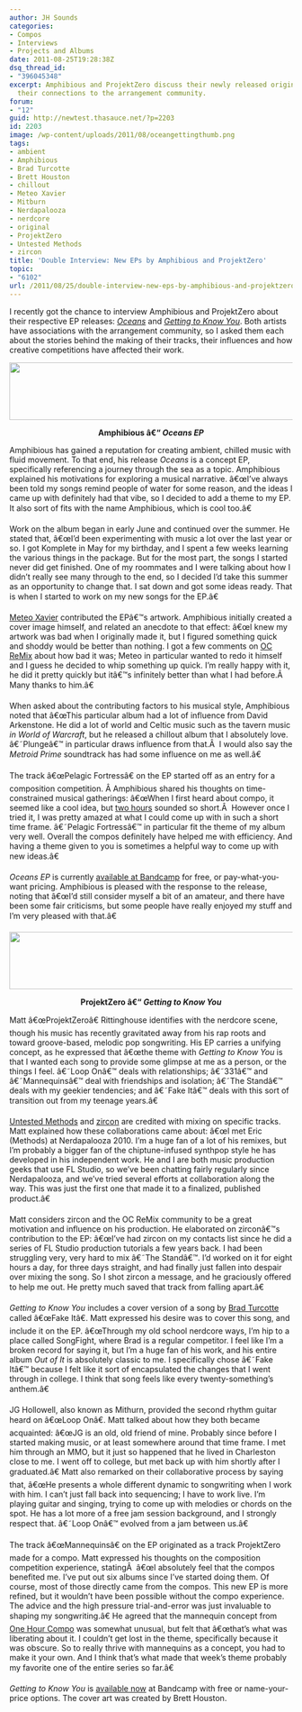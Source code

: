 ```yaml
---
author: JH Sounds
categories:
- Compos
- Interviews
- Projects and Albums
date: 2011-08-25T19:28:38Z
dsq_thread_id:
- "396045348"
excerpt: Amphibious and ProjektZero discuss their newly released original EPs and
  their connections to the arrangement community.
forum:
- "12"
guid: http://newtest.thasauce.net/?p=2203
id: 2203
image: /wp-content/uploads/2011/08/oceangettingthumb.png
tags:
- ambient
- Amphibious
- Brad Turcotte
- Brett Houston
- chillout
- Meteo Xavier
- Mitburn
- Nerdapalooza
- nerdcore
- original
- ProjektZero
- Untested Methods
- zircon
title: 'Double Interview: New EPs by Amphibious and ProjektZero'
topic:
- "6102"
url: /2011/08/25/double-interview-new-eps-by-amphibious-and-projektzero/
---
```


I recently got the chance to interview Amphibious and ProjektZero about their respective EP releases: [_Oceans_](http://amphibious.bandcamp.com/album/oceans-ep) and [_Getting to Know You_](http://projektzero.bandcamp.com/album/Getting-to-Know-You). Both artists have associations with the arrangement community, so I asked them each about the stories behind the making of their tracks, their influences and how creative competitions have affected their work.

[<img class="aligncenter size-full wp-image-2209" title="oceansbanner" src="http://thasauce.net/wp-content/uploads/2011/08/oceansbanner.png" alt="" width="590" height="102" srcset="http://thasauce.net/wp-content/uploads/2011/08/oceansbanner.png 590w, http://thasauce.net/wp-content/uploads/2011/08/oceansbanner-300x51.png 300w, http://thasauce.net/wp-content/uploads/2011/08/oceansbanner-75x12.png 75w" sizes="(max-width: 590px) 100vw, 590px" />](http://thasauce.net/wp-content/uploads/2011/08/oceansbanner.png)

<p style="text-align: center;">
  <strong>Amphibious â€“ <em>Oceans EP</em></strong>
</p>

Amphibious has gained a reputation for creating ambient, chilled music with fluid movement. To that end, his release _Oceans_ is a concept EP, specifically referencing a journey through the sea as a topic. Amphibious explained his motivations for exploring a musical narrative. â€œI&#8217;ve always been told my songs remind people of water for some reason, and the ideas I came up with definitely had that vibe, so I decided to add a theme to my EP. It also sort of fits with the name Amphibious, which is cool too.â€

Work on the album began in early June and continued over the summer. He stated that, â€œI&#8217;d been experimenting with music a lot over the last year or so. I got Komplete in May for my birthday, and I spent a few weeks learning the various things in the package. But for the most part, the songs I started never did get finished. One of my roommates and I were talking about how I didn&#8217;t really see many through to the end, so I decided I&#8217;d take this summer as an opportunity to change that. I sat down and got some ideas ready. That is when I started to work on my new songs for the EP.â€

[Meteo Xavier](http://remix.thasauce.net/mixer/meteo-xavier/) contributed the EPâ€™s artwork. Amphibious initially created a cover image himself, and related an anecdote to that effect: â€œI knew my artwork was bad when I originally made it, but I figured something quick and shoddy would be better than nothing. I got a few comments on [OC ReMix](http://ocremix.org/) about how bad it was; Meteo in particular wanted to redo it himself and I guess he decided to whip something up quick. I&#8217;m really happy with it, he did it pretty quickly but itâ€™s infinitely better than what I had before.Â  Many thanks to him.â€

When asked about the contributing factors to his musical style, Amphibious noted that â€œThis particular album had a lot of influence from David Arkenstone. He did a lot of world and Celtic music such as the tavern music _in World of Warcraft_, but he released a chillout album that I absolutely love. â€˜Plungeâ€™ in particular draws influence from that.Â  I would also say the _Metroid Prime_ soundtrack has had some influence on me as well.â€

The track â€œPelagic Fortressâ€ on the EP started off as an entry for a composition competition. Â Amphibious shared his thoughts on time-constrained musical gatherings: â€œWhen I first heard about compo, it seemed like a cool idea, but [two hours](http://compo.jhsounds.com/) sounded so short.Â  However once I tried it, I was pretty amazed at what I could come up with in such a short time frame. â€˜Pelagic Fortressâ€™ in particular fit the theme of my album very well. Overall the compos definitely have helped me with efficiency. And having a theme given to you is sometimes a helpful way to come up with new ideas.â€

_Oceans EP_ is currently [available at Bandcamp](http://amphibious.bandcamp.com/) for free, or pay-what-you-want pricing. Amphibious is pleased with the response to the release, noting that â€œI&#8217;d still consider myself a bit of an amateur, and there have been some fair criticisms, but some people have really enjoyed my stuff and I&#8217;m very pleased with that.â€

[<img class="aligncenter size-full wp-image-2210" title="gettingtoknowbanner" src="http://thasauce.net/wp-content/uploads/2011/08/gettingtoknowbanner.png" alt="" width="590" height="102" srcset="http://thasauce.net/wp-content/uploads/2011/08/gettingtoknowbanner.png 590w, http://thasauce.net/wp-content/uploads/2011/08/gettingtoknowbanner-300x51.png 300w, http://thasauce.net/wp-content/uploads/2011/08/gettingtoknowbanner-75x12.png 75w" sizes="(max-width: 590px) 100vw, 590px" />](http://thasauce.net/wp-content/uploads/2011/08/gettingtoknowbanner.png)

<p style="text-align: center;">
  <strong>ProjektZero â€“ <em>Getting to Know You</em></strong>
</p>

Matt â€œProjektZeroâ€ Rittinghouse identifies with the nerdcore scene, though his music has recently gravitated away from his rap roots and toward groove-based, melodic pop songwriting. His EP carries a unifying concept, as he expressed that â€œthe theme with _Getting to Know You_ is that I wanted each song to provide some glimpse at me as a person, or the things I feel. â€˜Loop Onâ€™ deals with relationships; â€˜331â€™ and â€˜Mannequinsâ€™ deal with friendships and isolation; â€˜The Standâ€™ deals with my geekier tendencies; and â€˜Fake Itâ€™ deals with this sort of transition out from my teenage years.â€

[Untested Methods](https://www.facebook.com/pages/Untested-Methods/200398176654002) and [zircon](http://ocremix.org/artist/4628/zircon) are credited with mixing on specific tracks. Matt explained how these collaborations came about: â€œI met Eric (Methods) at Nerdapalooza 2010. I&#8217;m a huge fan of a lot of his remixes, but I&#8217;m probably a bigger fan of the chiptune-infused synthpop style he has developed in his independent work. He and I are both music production geeks that use FL Studio, so we&#8217;ve been chatting fairly regularly since Nerdapalooza, and we&#8217;ve tried several efforts at collaboration along the way. This was just the first one that made it to a finalized, published product.â€

Matt considers zircon and the OC ReMix community to be a great motivation and influence on his production. He elaborated on zirconâ€™s contribution to the EP: â€œI&#8217;ve had zircon on my contacts list since he did a series of FL Studio production tutorials a few years back. I had been struggling very, very hard to mix â€˜The Standâ€™. I&#8217;d worked on it for eight hours a day, for three days straight, and had finally just fallen into despair over mixing the song. So I shot zircon a message, and he graciously offered to help me out. He pretty much saved that track from falling apart.â€

_Getting to Know You_ includes a cover version of a song by [Brad Turcotte](http://www.bradsucks.net/) called â€œFake Itâ€. Matt expressed his desire was to cover this song, and include it on the EP. â€œThrough my old school nerdcore ways, I&#8217;m hip to a place called SongFight, where Brad is a regular competitor. I feel like I&#8217;m a broken record for saying it, but I&#8217;m a huge fan of his work, and his entire album _Out of It_ is absolutely classic to me. I specifically chose â€˜Fake Itâ€™ because I felt like it sort of encapsulated the changes that I went through in college. I think that song feels like every twenty-something&#8217;s anthem.â€

JG Hollowell, also known as Mithurn, provided the second rhythm guitar heard on â€œLoop Onâ€. Matt talked about how they both became acquainted: â€œJG is an old, old friend of mine. Probably since before I started making music, or at least somewhere around that time frame. I met him through an MMO, but it just so happened that he lived in Charleston close to me. I went off to college, but met back up with him shortly after I graduated.â€ Matt also remarked on their collaborative process by saying that, â€œHe presents a whole different dynamic to songwriting when I work with him. I can&#8217;t just fall back into sequencing; I have to work live. I&#8217;m playing guitar and singing, trying to come up with melodies or chords on the spot. He has a lot more of a free jam session background, and I strongly respect that. â€˜Loop Onâ€™ evolved from a jam between us.â€

The track â€œMannequinsâ€ on the EP originated as a track ProjektZero made for a compo. Matt expressed his thoughts on the composition competition experience, statingÂ  â€œI absolutely feel that the compos benefited me. I&#8217;ve put out six albums since I&#8217;ve started doing them. Of course, most of those directly came from the compos. This new EP is more refined, but it wouldn&#8217;t have been possible without the compo experience. The advice and the high pressure trial-and-error was just invaluable to shaping my songwriting.â€ He agreed that the mannequin concept from [One Hour Compo](http://compo.thasauce.net/compos/view/OHC) was somewhat unusual, but felt that â€œthat&#8217;s what was liberating about it. I couldn&#8217;t get lost in the theme, specifically because it was obscure. So to really thrive with mannequins as a concept, you had to make it your own. And I think that&#8217;s what made that week&#8217;s theme probably my favorite one of the entire series so far.â€

_Getting to Know You_ is [available now](http://projektzero.bandcamp.com/) at Bandcamp with free or name-your-price options. The cover art was created by Brett Houston.